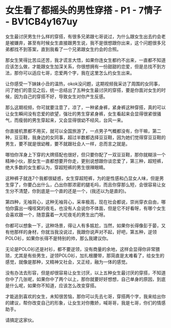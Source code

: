 # 女生看了都摇头的男性穿搭 - P1 - 7情子 - BV1CB4y167uy

女生最讨厌男生什么样的穿搭，有很多兄弟跟七哥说过，为什么跟女生出去约会老是被嫌弃，甚至有时候女生直接跟男生说，我不是很想跟你出来，这个问题很多兄弟都找不到答案，直到我看了一个兄弟跟女生约会的合照。

那女生笑得比苦瓜还苦，我才谎言大悟，如果你连女生都约不出来，一直都不知道应该怎么做，才能跟女生加深关系，你很想拥有一份甜甜的恋爱，但是总找不到方法，那你可以适应七哥，恋爱两个字，我在这里怎么约女生出来。

让你感受一下妹妹小丑的温热，okok没问题，这期视频我采访了周围的女同事，问了她们的意见之后，统一总结出了五种女生最讨厌的穿搭，要是你面对女生的时候，因为自己的穿搭不好，导致女生对你产生反感。

那么这期视频，你可就要注意了，凉了，一种紧身裤，紧身裤这种穿搭，真的可以让女生瞬间没有恋爱的欲望，强壮的男生穿紧身裤，女生看起来会显得很紧很骚气，而瘦弱的男生穿起来，又会显得很幼不经风，台风一来。

你直接机票都不用买，就可以全国旅游了，一点男子气概都没有，你干嘛，第二种，豆豆鞋，我身边的女同事，超过半数都选择豆豆鞋，因为她们觉得穿豆豆鞋的男生，要不就是很幼稚，要不就跟社会人一样，总而言之就是。

哪怕你浑身上下穿的大牌搭配也很好，但只要你配了一双豆豆鞋，那你就糊涂一个精神小伙，那女生一直都想要开你走，更别说想跟你谈恋爱了，第三种，超短裤，绝大多数的女生都认为，穿超短裤的男生很辣眼睛。

这种裤子就连7个我都很疑惑，女生穿超短裤，为的是性感和凸显女人味，但是男生穿了，你要凸出什么，凸出你那浓密的腿毛吗，而且你穿那么短，会很容易让女生分不清楚，你到底是一个直的还是一个，(我还以为是直的)。

第四种，无袖背心，这种无袖背心，采率极高，现在社会都说，崇尚穿衣自由，哪怕你露出一嘎吱窝的夜毛，也没有人会说你不体面，但是它不好看呀，有哪个女生会喜欢跟一个，随意露着一大坨夜毛的男生出门呀。

你都可以想象一下，这种场景，得让人有多尴尬，当然，如果你长得像彭于晏，又有他那样的身材，你就当我没说过，我跟你说声对不起，好吧，第五种，逆领POLO衫，如果你长得不是特别的帅，那么我建议你。

无论是POLO衫还是衬衫，都不要逆领，没有商量的余地，这样会显得你非常猥琐，尤其是有些男生，逆领POLO衫，加扎根腰带，那简直是太难看了，给女生的感觉，就像是那种，又精神又社会，又正经，融为一体的感觉。

没有办法去形容，但是却很容易让女生讨厌，以上五种女生最讨厌的穿搭，不知道你中了几张呢，如果你中了两个以上，那你就要好好想想，自己单身的原因，到底是什么呢，如果你不知道，应该怎么改变穿搭。

才能追到喜欢的女生，未知很苦恼，那你可以先去七哥，穿搭两个字，我来给出你的建议，帮你改变自己的形象，让女生对你撒娇，喊哥哥，我是七哥，你们的情感助手。

请搞定这家伙。